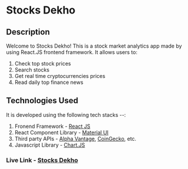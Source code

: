 # Stocks Dekho

## Description
Welcome to Stocks Dekho! This is a stock market analytics app made by using React.JS frontend framework.
It allows users to:
1. Check top stock prices
2. Search stocks
3. Get real time cryptocurrencies prices
4. Read daily top finance news

## Technologies Used
It is developed using the following tech stacks --:
1. Fronend Framework - [React JS](https://react.dev/)
2. React Component Library - [Material UI](https://mui.com/)
3. Third party APIs - [Alpha Vantage](https://www.alphavantage.co/), [CoinGecko](https://www.coingecko.com/), etc.
4. Javascript Library - [Chart.JS](https://www.chartjs.org/)

### Live Link - [Stocks Dekho](https://stocksdekho.netlify.app/)